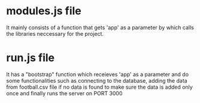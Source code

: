 # modules.js file
It mainly consists of a function that gets 'app' as a parameter by which calls the libraries neccessary for the project. 


# run.js file
It has a "bootstrap" function which receieves 'app' as a parameter and do some functionalities such as connecting to the database, adding the data from football.csv file if no data is found to make sure the data is added only once and finally runs the server on PORT 3000